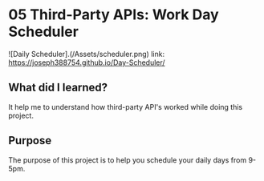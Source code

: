 # 05 Third-Party APIs: Work Day Scheduler
![Daily Scheduler].(/Assets/scheduler.png)
link: https://joseph388754.github.io/Day-Scheduler/

## What did I learned?
It help me to understand how third-party API's worked while doing this project.


## Purpose
The purpose of this project is to help you schedule your daily days from 9-5pm.



